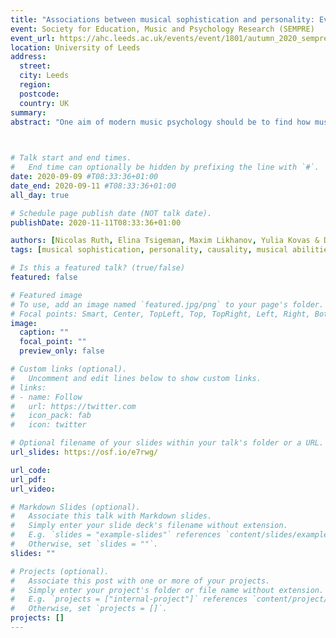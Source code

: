 ```yaml
---
title: "Associations between musical sophistication and personality: Evidence from three countries"
event: Society for Education, Music and Psychology Research (SEMPRE)
event_url: https://ahc.leeds.ac.uk/events/event/1801/autumn_2020_sempre_conference
location: University of Leeds
address:
  street:
  city: Leeds
  region: 
  postcode:
  country: UK
summary:
abstract: "One aim of modern music psychology should be to find how musical sophistication and personality are connected. In order to explain (social) behaviour of individuals understanding personality and its relationship to music is crucial. Furthermore, a challenging task is to investigate the global universality of these findings which means transnational studies are needed. Additionally, we believe that modern science should apply new statistical methods in order to find causal directions in empirical data. As an example, we present a series of studies that aim to answer the question if personality influences musicality or if it is the other way around. Personality theories suggest that our predetermined traits impact our characteristic adaptions and our abilities like musicality (Costa & McCrae, 2008), whereas the disruption hypothesis states that personality is not stable in adolescence and can be influenced by activities like engaging in music (Soto & Tackett, 2015). Therefore, we wanted to test whether associations between musical sophistication and personality are stable across various sample from different cultural backgrounds and if there is a causal direction. We conducted three studies with secondary school students from Germany (N = 1114), Russia (N = 346) and the UK (N = 751). Personality was measured using the TIPI (Gosling, Rentfrow, & Swann, 2003) and musical sophistication was measured using the Gold MSI (Müllensiefen et al., 2014). We computed correlational skeleton graphs using the R package qgraph and then applied the PC algorithm in order to find causal direction from the cross-sectional data using the R package pcAlg. Results indicate that in all three samples musical sophistication influences personality and the most stable association can be found between the Gold MSI Emotion subscale and openness."
  


# Talk start and end times.
#   End time can optionally be hidden by prefixing the line with `#`.
date: 2020-09-09 #T08:33:36+01:00
date_end: 2020-09-11 #T08:33:36+01:00
all_day: true

# Schedule page publish date (NOT talk date).
publishDate: 2020-11-11T08:33:36+01:00

authors: [Nicolas Ruth, Elina Tsigeman, Maxim Likhanov, Yulia Kovas & Daniel Müllensiefen]
tags: [musical sophistication, personality, causality, musical abilities]

# Is this a featured talk? (true/false)
featured: false

# Featured image
# To use, add an image named `featured.jpg/png` to your page's folder. 
# Focal points: Smart, Center, TopLeft, Top, TopRight, Left, Right, BottomLeft, Bottom, BottomRight.
image:
  caption: ""
  focal_point: ""
  preview_only: false

# Custom links (optional).
#   Uncomment and edit lines below to show custom links.
# links:
# - name: Follow
#   url: https://twitter.com
#   icon_pack: fab
#   icon: twitter

# Optional filename of your slides within your talk's folder or a URL.
url_slides: https://osf.io/e7rwg/

url_code:
url_pdf:
url_video:

# Markdown Slides (optional).
#   Associate this talk with Markdown slides.
#   Simply enter your slide deck's filename without extension.
#   E.g. `slides = "example-slides"` references `content/slides/example-slides.md`.
#   Otherwise, set `slides = ""`.
slides: ""

# Projects (optional).
#   Associate this post with one or more of your projects.
#   Simply enter your project's folder or file name without extension.
#   E.g. `projects = ["internal-project"]` references `content/project/deep-learning/index.md`.
#   Otherwise, set `projects = []`.
projects: []
---
```

